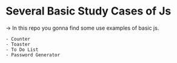 # Several Basic Study Cases of Js

-> In this repo you gonna find some use examples of basic js.

    - Counter
    - Toaster
    - To Do List
    - Password Generator

